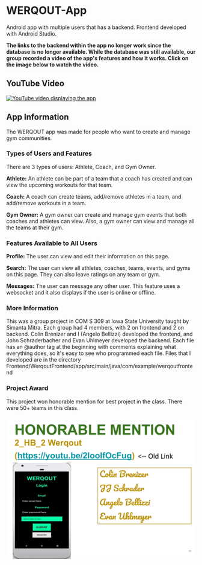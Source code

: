 # WERQOUT-App
Android app with multiple users that has a backend. Frontend developed with Android Studio.

**The links to the backend within the app no longer work since the database is no longer available. While the database was still available, our group recorded a video of the app's features and how it works. Click on the image below to watch the video.**

## YouTube Video
[![YouTube video displaying the app](https://img.youtube.com/vi/gSszORVkmQw/0.jpg)](https://youtu.be/gSszORVkmQw)

## App Information
The WERQOUT app was made for people who want to create and manage gym communities.

### Types of Users and Features
There are 3 types of users: Athlete, Coach, and Gym Owner. 

**Athlete:** An athlete can be part of a team that a coach has created and can view the upcoming workouts for that team.

**Coach:** A coach can create teams, add/remove athletes in a team, and add/remove workouts in a team.

**Gym Owner:** A gym owner can create and manage gym events that both coaches and athletes can view. Also, a gym owner can view and manage all the teams at their gym.

### Features Available to All Users
**Profile:** The user can view and edit their information on this page.

**Search:** The user can view all athletes, coaches, teams, events, and gyms on this page. They can also leave ratings on any team or gym.

**Messages:** The user can message any other user. This feature uses a websocket and it also displays if the user is online or offline.

### More Information
This was a group project in COM S 309 at Iowa State University taught by Simanta Mitra. Each group had 4 members, with 2 on frontend and 2 on backend. Colin Brenizer and I (Angelo Bellizzi) developed the frontend, and John Schraderbacher and Evan Uhlmeyer developed the backend. Each file has an @author tag at the beginning with comments explaining what everything does, so it's easy to see who programmed each file. Files that I developed are in the directory Frontend/WerqoutFrontend/app/src/main/java/com/example/werqoutfrontend

### Project Award
This project won honorable mention for best project in the class. There were 50+ teams in this class.

![Honorable Mention Slide](https://github.com/abellizzi1/WERQOUT-App/blob/main/README-pics/COMS309HonorableMention.jpg)
